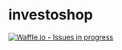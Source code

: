 # investoshop
[![Waffle.io - Issues in progress](https://badge.waffle.io/wfgmiami/investoshop.png?label=in%20progress&title=In%20Progress)](http://waffle.io/wfgmiami/investoshop)
